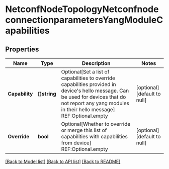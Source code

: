 # NetconfNodeTopologyNetconfnodeconnectionparametersYangModuleCapabilities

## Properties
Name | Type | Description | Notes
------------ | ------------- | ------------- | -------------
**Capability** | **[]string** | Optional[Set a list of capabilities to override capabilities provided in device&#39;s hello message. Can be used for devices that do not report any yang modules in their hello message] REF:Optional.empty | [optional] [default to null]
**Override** | **bool** | Optional[Whether to override or merge this list of capabilities with capabilities from device] REF:Optional.empty | [optional] [default to null]

[[Back to Model list]](../README.md#documentation-for-models) [[Back to API list]](../README.md#documentation-for-api-endpoints) [[Back to README]](../README.md)


